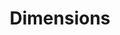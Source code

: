 ---
bigquery: https://console.cloud.google.com/bigquery?p=covid-19-dimensions-ai&page=table&d=data&t=publications
contributors: Digital Science, https://www.digital-science.com/
cost: Free for personal, non-commercial use.
description: Dimensions contains more than 100 million publications, ranging from
  articles published in scholarly journals, books and book chapters, to preprints
  and conference proceedings. All publications are contextualized with linked data
  sets, funding, publications, patents, clinical trials, and policy documents. You
  can also view associated categories, funders, institutions, and researcher profiles.
documentation: https://docs.dimensions.ai/bigquery/index.html
last_edit: 04/11/2022, 18:57:21
location: https://www.dimensions.ai/products/free/
maintained_by: Digital Science, https://www.digital-science.com/
schema_fields:
- original_abstract
- editors
- publication_year
- funder_org_countries
- subtitles
- research_org_countries
- active_years
- funding_details
- date_imported_gbq
- current_assignee
- open_access_categories
- foa_number
- relationships
- book_title
- funding_gbp
- concepts
- category_for
- funding_cad
- original_assignee_countries
- arxiv_id
- resulting_publication_doi
- acknowledgements
- acronyms
- kind
- research_org_state_codes
- funding_aud
- associated_publication_id
- clinical_trial_ids
- funder_orgs
- date_inserted
- family_id
- funder_countries
- category_icrp_cso
- book_series_title
- category_icrp_ct
- expiration_year
- registry
- email_address
- expiration_date
- category_bra
- funder_org_cities
- status
- issue
- established
- license
- linkout
- researcher_ids
- interventions
- granted_year
- funding_usd
- start_date
- pmid
- pmcid
- investigators
- end_year
- parent_id
- current_assignee_countries
- mesh_headings
- priority_year
- metrics
- category_hrcs_hc
- aliases
- jurisdiction
- funder_org_acronyms
- brief_title
- legal_events
- name
- eisbn
- language
- associated_publication_doi
- grant_number
- associated_grant_ids
- types
- category_hrcs_rac
- gender
- funding_amount
- title
- assignee_countries
- phase
- funding_jpy
- date_online
- citation_string
- date_print
- year
- research_org_city_names
- date_modified
- volume
- altmetrics
- journal
- type
- proceedings_title
- research_org_country_names
- wikipedia_url
- external_ids
- inventor_names
- legal_status
- resulting_publication_ids
- date
- created_date
- embargo_date
- assignee_orgs
- publisher
- publication_date
- priority_date
- cited_by_ids
- categories
- category_uoa
- application_number
- source_id
- pages
- ipcr
- patent_ids
- conditions
- granted_date
- doi
- current_assignee_orgs
- funder_org
- reference_ids
- original_title
- cpc
- funding_currency
- filing_status
- supporting_grant_ids
- address
- start_year
- funder_org_state_codes
- acronym
- family_count
- repository_id
- funding_nzd
- abstract
- category_rcdc
- authors
- category_hra
- citations_count
- research_orgs
- filing_year
- funding_cny
- end_date
- repository_url
- links
- conference
- filing_date
- repository_name
- journal_lists
- labels
- citations
- funding_eur
- organisation_details
- associated_publication_arxiv_id
- research_org_state_names
- original_assignee_orgs
- id
- research_org_cities
- associated_publication_pmid
- family_members_ids
- open_access_categories_v2
- category_sdg
- funding_chf
- publication_ids
- original_assignee
- description
- date_normal
- mesh_terms
- isbn
shortname: dimensions
tags:
- scholarly literature
- patents
- funding
- clinical trials
- academic profiles
terms_of_use: 'Use of both the Dimensions COVID-19 dataset and full Dimensions dataset
  are subject to the Dimensions Terms of use: https://www.dimensions.ai/policies-terms-legal '
title: Dimensions
uuid: dcff88bd-fe6b-4fdb-8159-809bf9d7bc1c
---